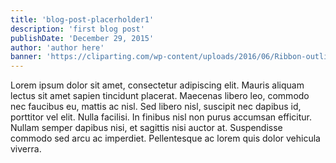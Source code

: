 ```yaml
---
title: 'blog-post-placerholder1'
description: 'first blog post'
publishDate: 'December 29, 2015'
author: 'author here'
banner: 'https://cliparting.com/wp-content/uploads/2016/06/Ribbon-outline-banner-clip-art-free-vector-for-free-download-about.jpg'
---
```


Lorem ipsum dolor sit amet, consectetur adipiscing elit. Mauris aliquam lectus sit amet sapien tincidunt placerat. Maecenas libero leo, commodo nec faucibus eu, mattis ac nisl. Sed libero nisl, suscipit nec dapibus id, porttitor vel elit. Nulla facilisi. In finibus nisl non purus accumsan efficitur. Nullam semper dapibus nisi, et sagittis nisi auctor at. Suspendisse commodo sed arcu ac imperdiet. Pellentesque ac lorem quis dolor vehicula viverra.
